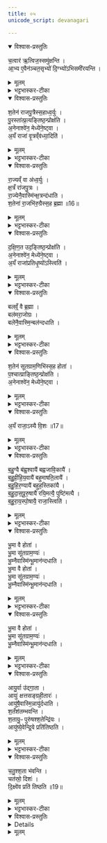 ```yaml
---
title: ०५
unicode_script: devanagari

---
```

<details open><summary>विश्वास-प्रस्तुतिः</summary>

च॒त्वार॑ ऋ॒त्विज॒स्समु॑क्षन्ति ।  
आ॒भ्य ए॒वैन॑ञ्चत॒सृभ्यो॑ दि॒ग्भ्यो॑ऽभिसमी॑रयन्ति ।  
</details>

<details><summary>मूलम्</summary>

च॒त्वार॑ ऋ॒त्विज॒स्समु॑क्षन्ति ।  
आ॒भ्य ए॒वैन॑ञ्चत॒सृभ्यो॑ दि॒ग्भ्यो॑ऽभिसमी॑रयन्ति ।  
</details>

<details><summary>भट्टभास्कर-टीका</summary>

1चत्वार इति ॥ चत्वारः वक्ष्यमाणाः ऋत्विजः अध्वर्युब्रह्महोत्रुद्गातारः समुक्षन्ति संहत्योक्षन्ति सिञ्चन्ति । आभ्य चतसृभ्योपि दिग्भ्यः एनं अश्वं अभिसमीरयन्ति आभिमुख्येन तत्र तत्र दिशि समीरयन्ति उत्साहयन्ति ॥
</details>

<details open><summary>विश्वास-प्रस्तुतिः</summary>

श॒तेन॑ राजपु॒त्रैस्स॒हाध्व॒र्युः ।  
पु॒रस्ता॑त्प्र॒त्यङ्तिष्ठ॒न्प्रोक्ष॑ति ।  
अ॒नेनाश्वे॑न॒ मेध्ये॑ने॒ष्ट्वा ।  
अ॒यँ राजा॑ वृ॒त्रव्ँव॑ध्या॒दिति॑ ।  
</details>

<details><summary>मूलम्</summary>

श॒तेन॑ राजपु॒त्रैस्स॒हाध्व॒र्युः ।  
पु॒रस्ता॑त्प्र॒त्यङ्तिष्ठ॒न्प्रोक्ष॑ति ।  
अ॒नेनाश्वे॑न॒ मेध्ये॑ने॒ष्ट्वा ।  
अ॒यँ राजा॑ वृ॒त्रव्ँव॑ध्या॒दिति॑ ।  
</details>

<details><summary>भट्टभास्कर-टीका</summary>

2तत्कथमित्याह - शतेनेति ॥ उदकस्थमेवाश्वं एतैस्सहिताः अध्वर्युप्रभृतयः प्रोक्षन्ति - 'अनेनाश्वेन' इत्यादिभिर्मन्त्रेः । राजपुत्रादयः तूष्णीं प्रोक्षन्ति । राजपुत्राः अभिषिक्तक्षत्रियपुत्राः स्वयं राज्यार्हः । मन्त्रार्थस्तु - अयं राजा अनेन मेधार्हेणाश्वेन इष्ट्वा वृत्रं वारकं पापं शत्रुं वा वध्यात् हन्तुं समर्थोऽस्तु ।  
</details>

<details open><summary>विश्वास-प्रस्तुतिः</summary>

रा॒ज्यव्ँ वा अ॑ध्व॒र्युः ।  
क्ष॒त्रँ रा॑जपु॒त्रः ।  
रा॒ज्येनै॒वास्मि॑न्क्ष॒त्रन्द॑धाति ।  
श॒तेना॑ रा॒जभि॑रु॒ग्रैस्स॒ह ब्र॒ह्मा ॥16॥  
</details>

<details><summary>मूलम्</summary>

रा॒ज्यव्ँ वा अ॑ध्व॒र्युः ।  
क्ष॒त्रँ रा॑जपु॒त्रः ।  
रा॒ज्येनै॒वास्मि॑न्क्ष॒त्रन्द॑धाति ।  
श॒तेना॑ रा॒जभि॑रु॒ग्रैस्स॒ह ब्र॒ह्मा ॥16॥  
</details>

<details><summary>भट्टभास्कर-टीका</summary>

राज्यं वा इत्यादि । राज्यस्थितिहेतुत्वात् राज्याय परिदानाच्च ताच्छब्द्यम् । क्षत्रं वीर्यं तद्योगात्ताच्छब्द्यम् । राज्यभूतेनाध्वर्युणा क्षत्रभूतैः राजपुत्रैः सह प्रोक्षणात् राज्येनैवास्मिन् यजमाने वीर्यं स्थापयति ॥
</details>

<details open><summary>विश्वास-प्रस्तुतिः</summary>

द॒क्षि॒ण॒त उद॒ङ्तिष्ठ॒न्प्रोक्ष॑ति ।  
अ॒नेनाश्वे॑न॒ मेध्ये॑ने॒ष्ट्वा ।  
अ॒यँ राजा॑प्रतिधृ॒ष्यो॑ऽस्त्विति॑ ।  
</details>

<details><summary>मूलम्</summary>

द॒क्षि॒ण॒त उद॒ङ्तिष्ठ॒न्प्रोक्ष॑ति ।  
अ॒नेनाश्वे॑न॒ मेध्ये॑ने॒ष्ट्वा ।  
अ॒यँ राजा॑प्रतिधृ॒ष्यो॑ऽस्त्विति॑ ।  
</details>

<details><summary>भट्टभास्कर-टीका</summary>

3ब्रह्मा दक्षिणतः प्रोक्षति ॥ अराजभिः अनभिषेकार्हैः राजन्यैः उग्रानुलोमैश्च संभूय शतसंख्यैः । अव्ययपूर्वपदप्रकृतिस्वरत्वाभावः छान्दसः, चादित्वाद्वा उत्तरपदान्तोदात्तत्वम् । अप्रतिधृष्यः परैरभिभवितुमशक्यः । 'कृत्योकेष्णुच्चार्वादयश्च' इत्युतरपदान्तोदात्तत्वम् । 'स्वरितो वाऽनुदात्ते पदादौ' स्वर्यः उदात्त ओकारः ।  
</details>

<details open><summary>विश्वास-प्रस्तुतिः</summary>

बलव्ँ॒ वै ब्र॒ह्मा ।  
बल॑मरा॒जोग्रः ।  
बले॑नै॒वास्मि॒न्बल॑न्दधाति ।  
</details>

<details><summary>मूलम्</summary>

बलव्ँ॒ वै ब्र॒ह्मा ।  
बल॑मरा॒जोग्रः ।  
बले॑नै॒वास्मि॒न्बल॑न्दधाति ।  
</details>

<details><summary>भट्टभास्कर-टीका</summary>

बलं वा इति । तद्वत्त्वात् ताच्छब्द्यमुभयोः । राज्ञो बलवत्त्वाद्वा ॥
</details>

<details open><summary>विश्वास-प्रस्तुतिः</summary>

श॒तेन॑ सूतग्राम॒णिभि॑स्स॒ह होता॑ ।  
प॒श्चात्प्राङ्तिष्ठ॒न्प्रोक्ष॑ति ।  
अ॒नेनाश्वे॑न॒ मेध्ये॑ने॒ष्ट्वा ।  
</details>

<details><summary>मूलम्</summary>

श॒तेन॑ सूतग्राम॒णिभि॑स्स॒ह होता॑ ।  
प॒श्चात्प्राङ्तिष्ठ॒न्प्रोक्ष॑ति ।  
अ॒नेनाश्वे॑न॒ मेध्ये॑ने॒ष्ट्वा ।  
</details>

<details><summary>भट्टभास्कर-टीका</summary>

4होता पश्चात्प्रोक्षति ॥ सुतैः सारथिभिः ग्रामणीभिः बलचक्रस्य नेतृभिश्च ।  
</details>

<details open><summary>विश्वास-प्रस्तुतिः</summary>

अ॒यँ राजा॒ऽस्यै वि॒शः ॥17॥  
</details>

<details><summary>मूलम्</summary>

अ॒यँ राजा॒ऽस्यै वि॒शः ॥17॥  
</details>

<details><summary>भट्टभास्कर-टीका</summary>

अस्यै विश इत्यादि । विट् प्रजा राष्ट्रं वा ।  
</details>

<details open><summary>विश्वास-प्रस्तुतिः</summary>

ब॒हु॒ग्वै ब॑ह्व॒श्वायै॑ बह्वजावि॒कायै॑ ।  
ब॒हु॒व्री॒हि॒य॒वायै॑ बहुमाषति॒लायै॑ ।  
ब॒हु॒हि॒र॒ण्यायै॑ बहुह॒स्तिका॑यै ।  
ब॒हु॒दा॒स॒पू॒रु॒षायै॑ रयि॒मत्यै॒ पुष्टि॑मत्यै ।  
ब॒हु॒रा॒य॒स्पो॒षायै॒ राजा॒स्त्विति॑ ।  
</details>

<details><summary>मूलम्</summary>

ब॒हु॒ग्वै ब॑ह्व॒श्वायै॑ बह्वजावि॒कायै॑ ।  
ब॒हु॒व्री॒हि॒य॒वायै॑ बहुमाषति॒लायै॑ ।  
ब॒हु॒हि॒र॒ण्यायै॑ बहुह॒स्तिका॑यै ।  
ब॒हु॒दा॒स॒पू॒रु॒षायै॑ रयि॒मत्यै॒ पुष्टि॑मत्यै ।  
ब॒हु॒रा॒य॒स्पो॒षायै॒ राजा॒स्त्विति॑ ।  
</details>

<details><summary>भट्टभास्कर-टीका</summary>

बहुगुः प्रभूतगुः । 'गोस्त्रियोः' इति ह्रस्वत्वम् । 'बहोर्नञ्वत्' इति नञ्वद्भावः, 'नञ् सुभ्याम्' इत्युत्तरपदान्तोदात्तत्वम् । एवं सर्वत्र ।  
</details>

<details open><summary>विश्वास-प्रस्तुतिः</summary>

भू॒मा वै होता॑ ।  
भू॒मा सू॑तग्राम॒ण्यः॑ ।  
भू॒म्नैवास्मि॑न्भू॒मान॑न्दधाति ।  
भू॒मा वै होता॑ ।  
भू॒मा सू॑तग्राम॒ण्यः॑ ।  
भू॒म्नैवास्मि॑न्भू॒मान॑न्दधाति ।  
</details>

<details><summary>मूलम्</summary>

भू॒मा वै होता॑ ।  
भू॒मा सू॑तग्राम॒ण्यः॑ ।  
भू॒म्नैवास्मि॑न्भू॒मान॑न्दधाति ।  
भू॒मा वै होता॑ ।  
भू॒मा सू॑तग्राम॒ण्यः॑ ।  
भू॒म्नैवास्मि॑न्भू॒मान॑न्दधाति ।  
</details>

<details><summary>भट्टभास्कर-टीका</summary>

भूमा वा इति । भूमा वृद्धिः तद्धेतुत्वात्ताच्छब्द्यम् ॥
</details>

<details open><summary>विश्वास-प्रस्तुतिः</summary>

भू॒मा वै होता॑ ।  
भू॒मा सू॑तग्राम॒ण्यः॑ ।  
भू॒म्नैवास्मि॑न्भू॒मान॑न्दधाति ।  
</details>

<details><summary>मूलम्</summary>

भू॒मा वै होता॑ ।  
भू॒मा सू॑तग्राम॒ण्यः॑ ।  
भू॒म्नैवास्मि॑न्भू॒मान॑न्दधाति ।  
</details>

<details><summary>भट्टभास्कर-टीका</summary>

5उद्गाता उत्तरतः प्रोक्षति - क्षत्तारः वैश्येन शूद्रायां जाताः, संग्रहीतारः राजास्थानीयाः कोशवृद्धिकारिणः ।  
</details>

<details open><summary>विश्वास-प्रस्तुतिः</summary>

आयु॒र्वा उ॑द्गा॒ता ।  
आयुः॑ क्षत्तसङ्ग्रही॒तारः॑ ।  
आयु॑षै॒वास्मि॒न्नायु॑र्दधाति ।  
श॒तँश॑तम्भवन्ति ।  
श॒तायु॒ᳶ पुरु॑षश्श॒तेन्द्रि॑यः ।  
आयु॑ष्ये॒वेन्द्रि॒ये प्रति॑तिष्ठति ।  
</details>

<details><summary>मूलम्</summary>

आयु॒र्वा उ॑द्गा॒ता ।  
आयुः॑ क्षत्तसङ्ग्रही॒तारः॑ ।  
आयु॑षै॒वास्मि॒न्नायु॑र्दधाति ।  
श॒तँश॑तम्भवन्ति ।  
श॒तायु॒ᳶ पुरु॑षश्श॒तेन्द्रि॑यः ।  
आयु॑ष्ये॒वेन्द्रि॒ये प्रति॑तिष्ठति ।  
</details>

<details><summary>भट्टभास्कर-टीका</summary>

आयुर्वा इति । तद्धेतुत्वात्ताच्छब्द्यम् । गतमन्यत् ॥
</details>

<details open><summary>विश्वास-प्रस्तुतिः</summary>

च॒तु॒श्श॒ता भ॑वन्ति ।  
चत॑स्रो॒ दिशः॑ ।  
दि॒क्ष्वे॑व प्रति॑ तिष्ठति ॥19॥  
</details>

<details><summary>मूलम्</summary>

च॒तु॒श्श॒ता भ॑वन्ति ।  
चत॑स्रो॒ दिशः॑ ।  
दि॒क्ष्वे॑व प्रति॑ तिष्ठति ॥19॥  
</details>

<details><summary>भट्टभास्कर-टीका</summary>

6चतुश्शता इति ॥ चत्वारि शतानि परिमाणमेषामिति । द्विगोर्लुक् ॥
</details>

<details open><summary>विश्वास-प्रस्तुतिः</summary>


<details>
</details>

<details><summary>मूलम्</summary>


<details>
</details>

<summary>भट्टभास्कर-टीका</summary>

इति तैत्तिरीय ब्राह्मणे तृतीये अष्टके अष्टमे प्रपाठके अश्वमेधे प्रथमे पश्चमोऽनुवाकः ॥  

</details>